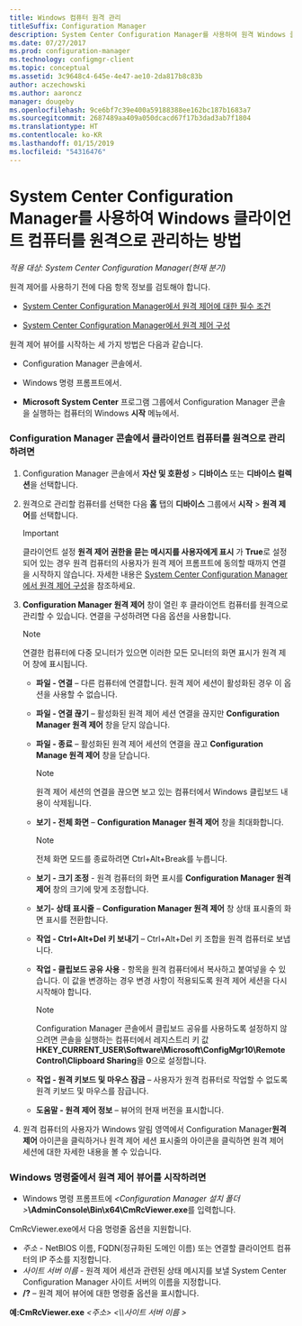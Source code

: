 ```yaml
---
title: Windows 컴퓨터 원격 관리
titleSuffix: Configuration Manager
description: System Center Configuration Manager를 사용하여 원격 Windows 클라이언트 컴퓨터를 관리합니다.
ms.date: 07/27/2017
ms.prod: configuration-manager
ms.technology: configmgr-client
ms.topic: conceptual
ms.assetid: 3c9648c4-645e-4e47-ae10-2da817b8c83b
author: aczechowski
ms.author: aaroncz
manager: dougeby
ms.openlocfilehash: 9ce6bf7c39e400a59188388ee162bc187b1683a7
ms.sourcegitcommit: 2687489aa409a050dcacd67f17b3dad3ab7f1804
ms.translationtype: HT
ms.contentlocale: ko-KR
ms.lasthandoff: 01/15/2019
ms.locfileid: "54316476"
---
```

# <a name="how-to-remotely-administer-a-windows-client-computer-by-using-system-center-configuration-manager"></a>System Center Configuration Manager를 사용하여 Windows 클라이언트 컴퓨터를 원격으로 관리하는 방법

*적용 대상: System Center Configuration Manager(현재 분기)*

원격 제어를 사용하기 전에 다음 항목 정보를 검토해야 합니다.  

-   [System Center Configuration Manager에서 원격 제어에 대한 필수 조건](../../../../core/clients/manage/remote-control/prerequisites-for-remote-control.md)  

-   [System Center Configuration Manager에서 원격 제어 구성](../../../../core/clients/manage/remote-control/configuring-remote-control.md)  

원격 제어 뷰어를 시작하는 세 가지 방법은 다음과 같습니다.  

-   Configuration Manager 콘솔에서.  

-   Windows 명령 프롬프트에서.  

-   **Microsoft System Center** 프로그램 그룹에서 Configuration Manager 콘솔을 실행하는 컴퓨터의 Windows **시작** 메뉴에서.  

### <a name="to-remotely-administer-a-client-computer-from-the-configuration-manager-console"></a>Configuration Manager 콘솔에서 클라이언트 컴퓨터를 원격으로 관리하려면  

1.  Configuration Manager 콘솔에서 **자산 및 호환성** > **디바이스** 또는 **디바이스 컬렉션**을 선택합니다.  

3.  원격으로 관리할 컴퓨터를 선택한 다음 **홈** 탭의 **디바이스** 그룹에서 **시작** > **원격 제어**를 선택합니다.  

    > [!IMPORTANT]  
    >  클라이언트 설정 **원격 제어 권한을 묻는 메시지를 사용자에게 표시** 가 **True**로 설정되어 있는 경우 원격 컴퓨터의 사용자가 원격 제어 프롬프트에 동의할 때까지 연결을 시작하지 않습니다. 자세한 내용은 [System Center Configuration Manager에서 원격 제어 구성](../../../../core/clients/manage/remote-control/configuring-remote-control.md)을 참조하세요.  

4.  **Configuration Manager 원격 제어** 창이 열린 후 클라이언트 컴퓨터를 원격으로 관리할 수 있습니다. 연결을 구성하려면 다음 옵션을 사용합니다.  

    > [!NOTE]  
    >  연결한 컴퓨터에 다중 모니터가 있으면 이러한 모든 모니터의 화면 표시가 원격 제어 창에 표시됩니다.  

    -   **파일 - 연결** – 다른 컴퓨터에 연결합니다. 원격 제어 세션이 활성화된 경우 이 옵션을 사용할 수 없습니다.  

    -   **파일 - 연결 끊기** – 활성화된 원격 제어 세션 연결을 끊지만 **Configuration Manager 원격 제어** 창을 닫지 않습니다.  

    -   **파일 - 종료** – 활성화된 원격 제어 세션의 연결을 끊고 **Configuration Manage 원격 제어** 창을 닫습니다.  

        > [!NOTE]  
        >  원격 제어 세션의 연결을 끊으면 보고 있는 컴퓨터에서 Windows 클립보드 내용이 삭제됩니다.  

    -   **보기 - 전체 화면** – **Configuration Manager 원격 제어** 창을 최대화합니다.  

        > [!NOTE]  
        >  전체 화면 모드를 종료하려면 Ctrl+Alt+Break를 누릅니다.  

    -   **보기 - 크기 조정** - 원격 컴퓨터의 화면 표시를 **Configuration Manager 원격 제어** 창의 크기에 맞게 조정합니다.  

    -   **보기- 상태 표시줄** – **Configuration Manager 원격 제어** 창 상태 표시줄의 화면 표시를 전환합니다.  

    -   **작업 - Ctrl+Alt+Del 키 보내기** – Ctrl+Alt+Del 키 조합을 원격 컴퓨터로 보냅니다.  

    -   **작업 - 클립보드 공유 사용** - 항목을 원격 컴퓨터에서 복사하고 붙여넣을 수 있습니다. 이 값을 변경하는 경우 변경 사항이 적용되도록 원격 제어 세션을 다시 시작해야 합니다.  

        > [!NOTE]  
        >  Configuration Manager 콘솔에서 클립보드 공유를 사용하도록 설정하지 않으려면 콘솔을 실행하는 컴퓨터에서 레지스트리 키 값 **HKEY_CURRENT_USER\Software\Microsoft\ConfigMgr10\Remote Control\Clipboard Sharing**을 **0**으로 설정합니다.  

    -   **작업 - 원격 키보드 및 마우스 잠금** – 사용자가 원격 컴퓨터로 작업할 수 없도록 원격 키보드 및 마우스를 잠급니다.  

    -   **도움말 - 원격 제어 정보** – 뷰어의 현재 버전을 표시합니다.  

5.  원격 컴퓨터의 사용자가 Windows 알림 영역에서 Configuration Manager**원격 제어** 아이콘을 클릭하거나 원격 제어 세션 표시줄의 아이콘을 클릭하면 원격 제어 세션에 대한 자세한 내용을 볼 수 있습니다.  

### <a name="to-start-the-remote-control-viewer-from-the-windows-command-line"></a>Windows 명령줄에서 원격 제어 뷰어를 시작하려면  

-   Windows 명령 프롬프트에 _<Configuration Manager 설치 폴더\>_**\AdminConsole\Bin\x64\CmRcViewer.exe**를 입력합니다.  

CmRcViewer.exe에서 다음 명령줄 옵션을 지원합니다.  

- *주소* - NetBIOS 이름, FQDN(정규화된 도메인 이름) 또는 연결할 클라이언트 컴퓨터의 IP 주소를 지정합니다.
- *사이트 서버 이름* - 원격 제어 세션과 관련된 상태 메시지를 보낼 System Center Configuration Manager 사이트 서버의 이름을 지정합니다.
- **/?** – 원격 제어 뷰어에 대한 명령줄 옵션을 표시합니다.  
     
**예:CmRcViewer.exe** *<주소\>* *<\\\사이트 서버 이름 >*  
